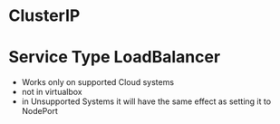 # ClusterIP




# Service Type LoadBalancer

- Works only on supported Cloud systems
- not in virtualbox
- in Unsupported Systems it will have the same effect as setting it to NodePort